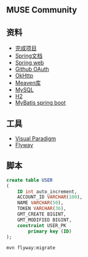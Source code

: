 ## MUSE Community

## 资料
+ [完成项目](https://github.com/codedrinker/community.git)
+ [Spring文档](ttps://spring.io/guides)
+ [Spring web](ttps://spring.io/guides/gs/serving-web-content/)
+ [Github OAuth](https://developer.github.com/apps/building-oauth-apps/creating-an-oauth-app/)
+ [OkHttp](https://square.github.io/okhttp/)
+ [Meaven库](https://mvnrepository.com/)
+ [MySQL](https://www.runoob.com/mysql/mysql-tutorial.html)
+ [H2](http://www.h2database.com/html/main.html)
+ [MyBatis spring boot](http://mybatis.org/spring-boot-starter/mybatis-spring-boot-autoconfigure/)
                                                        
## 工具
+ [Visual Paradigm](https://www.visual-paradigm.com/cn/)
+ [Flyway](https://flywaydb.org/getstarted/firststeps/mavencreate)

## 脚本
```sql
create table USER
(
    ID int auto_increment,
    ACCOUNT_ID VARCHAR(100),
    NAME VARCHAR(50),
    TOKEN VARCHAR(36),
    GMT_CREATE BIGINT,
    GMT_MODIFIED BIGINT,
    constraint USER_PK
        primary key (ID)
);
```
```bash
mvn flyway:migrate
```



